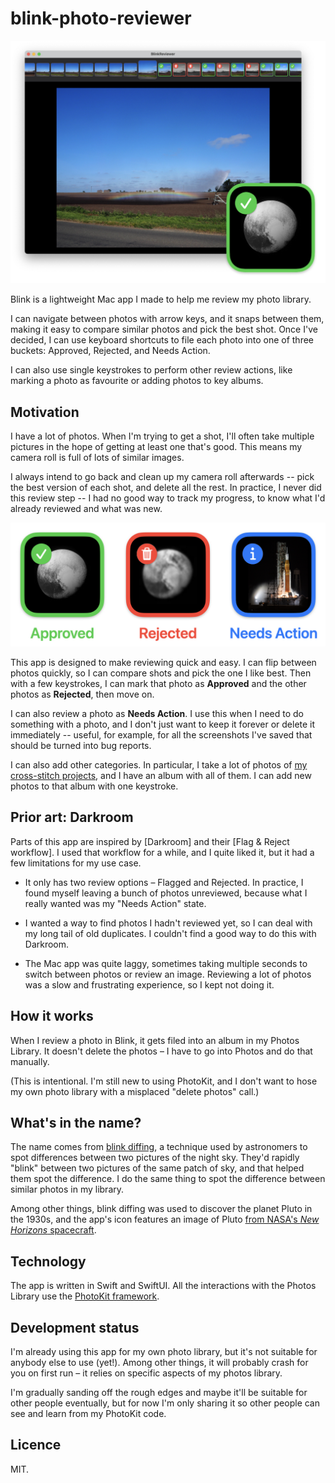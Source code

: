 # blink-photo-reviewer

<img src="photo-reviewer.jpg">

Blink is a lightweight Mac app I made to help me review my photo library.

I can navigate between photos with arrow keys, and it snaps between them, making it easy to compare similar photos and pick the best shot.
Once I've decided, I can use keyboard shortcuts to file each photo into one of three buckets: Approved, Rejected, and Needs Action.

I can also use single keystrokes to perform other review actions, like marking a photo as favourite or adding photos to key albums.

## Motivation

I have a lot of photos.
When I'm trying to get a shot, I'll often take multiple pictures in the hope of getting at least one that's good.
This means my camera roll is full of lots of similar images.

I always intend to go back and clean up my camera roll afterwards -- pick the best version of each shot, and delete all the rest.
In practice, I never did this review step -- I had no good way to track my progress, to know what I'd already reviewed and what was new.

<img src="review-states.jpg">

This app is designed to make reviewing quick and easy.
I can flip between photos quickly, so I can compare shots and pick the one I like best.
Then with a few keystrokes, I can mark that photo as **Approved** and the other photos as **Rejected**, then move on.

I can also review a photo as **Needs Action**.
I use this when I need to do something with a photo, and I don't just want to keep it forever or delete it immediately -- useful, for example, for all the screenshots I've saved that should be turned into bug reports.

I can also add other categories.
In particular, I take a lot of photos of [my cross-stitch projects][cross-stitch], and I have an album with all of them.
I can add new photos to that album with one keystroke.

[cross-stitch]: https://alexwlchan.net/all-posts/?tag=cross-stitch

## Prior art: Darkroom

Parts of this app are inspired by [Darkroom] and their [Flag & Reject workflow].
I used that workflow for a while, and I quite liked it, but it had a few limitations for my use case.

*   It only has two review options – Flagged and Rejected.
    In practice, I found myself leaving a bunch of photos unreviewed, because what I really wanted was my "Needs Action" state.

*   I wanted a way to find photos I hadn't reviewed yet, so I can deal with my long tail of old duplicates.
    I couldn't find a good way to do this with Darkroom.

*   The Mac app was quite laggy, sometimes taking multiple seconds to switch between photos or review an image.
    Reviewing a lot of photos was a slow and frustrating experience, so I kept not doing it.
    
## How it works

When I review a photo in Blink, it gets filed into an album in my Photos Library.
It doesn't delete the photos – I have to go into Photos and do that manually.

(This is intentional.
I'm still new to using PhotoKit, and I don't want to hose my own photo library with a misplaced "delete photos" call.)

## What's in the name?

The name comes from [blink diffing], a technique used by astronomers to spot differences between two pictures of the night sky.
They'd rapidly "blink" between two pictures of the same patch of sky, and that helped them spot the difference.
I do the same thing to spot the difference between similar photos in my library.

Among other things, blink diffing was used to discover the planet Pluto in the 1930s, and the app's icon features an image of Pluto [from NASA's *New Horizons* spacecraft][nh_pluto].

[blink diffing]: https://en.wikipedia.org/wiki/Blink_comparator
[nh_pluto]: https://www.planetary.org/articles/09241425-lose-yourself-in-this-pluto

## Technology

The app is written in Swift and SwiftUI.
All the interactions with the Photos Library use the [PhotoKit framework].

[PhotoKit framework]: https://developer.apple.com/documentation/photokit

## Development status

I'm already using this app for my own photo library, but it's not suitable for anybody else to use (yet!).
Among other things, it will probably crash for you on first run – it relies on specific aspects of my photos library.

I'm gradually sanding off the rough edges and maybe it'll be suitable for other people eventually, but for now I'm only sharing it so other people can see and learn from my PhotoKit code.

## Licence

MIT.
